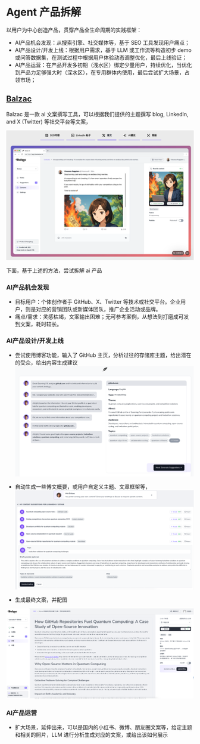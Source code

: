 # Agent 产品拆解

以用户为中心创造产品，贯穿产品全生命周期的实践框架：
- AI产品机会发现：从搜索引擎、社交媒体等，基于 SEO 工具发现用户痛点；
- AI产品设计/开发上线：根据用户需求，基于 LLM 或工作流等构造初步 demo 或问答数据集，在测试过程中根据用户体验动态调整优化，最后上线验证；
- AI产品运营：在产品开发多初期（浅水区）绑定少量用户，持续优化，当优化到产品力足够强大时（深水区），在专用群体内使用，最后尝试扩大场景，占领市场；


## [Balzac](https://hirebalzac.ai/)

Balzac 是一款 ai 文案撰写工具，可以根据我们提供的主题撰写 blog, LinkedIn, and X (Twitter) 等社交平台等文案，

![balzac_1](image/balzac_1.png)


下面，基于上述的方法，尝试拆解 ai 产品

### AI产品机会发现

- 目标用户：个体创作者手 GitHub、X、Twitter 等技术或社交平台。企业用户，则是对应的营销团队或新媒体团队，推广企业活动或品牌。
- 痛点/需求：灵感枯竭，文案输出困难；无可参考案例，从想法到打磨成可发到文案，耗时较长。

### AI产品设计/开发上线

- 尝试使用博客功能，输入了 GitHub 主页，分析过往的存储库主题，给出潜在的受众，给出内容生成建议
![balzac_2](image/balzac_2.png)


- 自动生成一些博文概要，或用户自定义主题、文章框架等，
![balzac_3](image/balzac_3.png)

- 生成最终文案，并配图


![balzac_4](image/balzac_4.png)



### AI产品运营
- 扩大场景，延伸出来，可以是国内的小红书、微博、朋友圈文案等，给定主题和相关的照片，LLM 进行分析生成对应的文案，或给出该如何展示